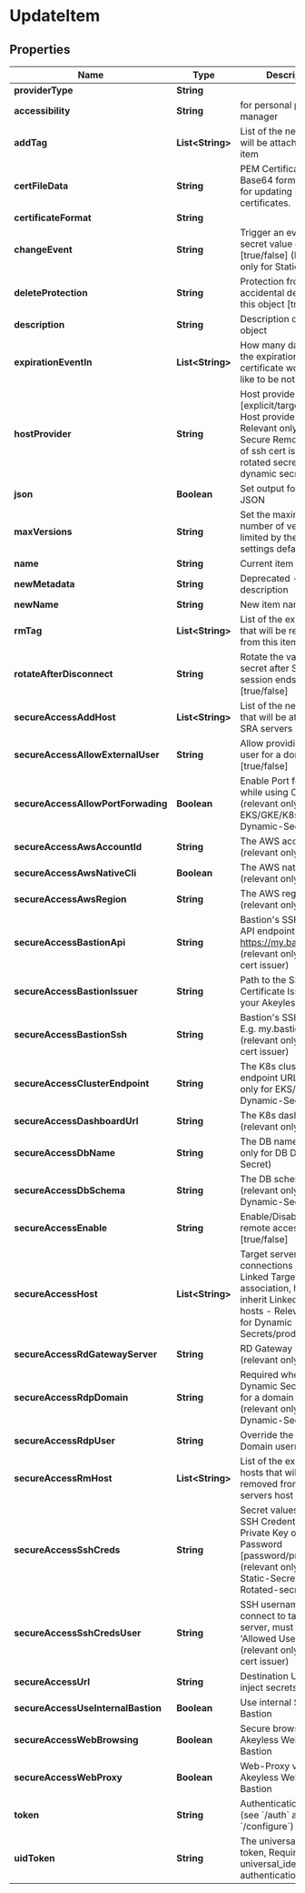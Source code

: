 

# UpdateItem


## Properties

Name | Type | Description | Notes
------------ | ------------- | ------------- | -------------
**providerType** | **String** |  |  [optional]
**accessibility** | **String** | for personal password manager |  [optional]
**addTag** | **List&lt;String&gt;** | List of the new tags that will be attached to this item |  [optional]
**certFileData** | **String** | PEM Certificate in a Base64 format. Used for updating RSA keys&#39; certificates. |  [optional]
**certificateFormat** | **String** |  |  [optional]
**changeEvent** | **String** | Trigger an event when a secret value changed [true/false] (Relevant only for Static Secret) |  [optional]
**deleteProtection** | **String** | Protection from accidental deletion of this object [true/false] |  [optional]
**description** | **String** | Description of the object |  [optional]
**expirationEventIn** | **List&lt;String&gt;** | How many days before the expiration of the certificate would you like to be notified. |  [optional]
**hostProvider** | **String** | Host provider type [explicit/target], Default Host provider is explicit, Relevant only for Secure Remote Access of ssh cert issuer, ldap rotated secret and ldap dynamic secret |  [optional]
**json** | **Boolean** | Set output format to JSON |  [optional]
**maxVersions** | **String** | Set the maximum number of versions, limited by the account settings defaults. |  [optional]
**name** | **String** | Current item name | 
**newMetadata** | **String** | Deprecated - use description |  [optional]
**newName** | **String** | New item name |  [optional]
**rmTag** | **List&lt;String&gt;** | List of the existent tags that will be removed from this item |  [optional]
**rotateAfterDisconnect** | **String** | Rotate the value of the secret after SRA session ends [true/false] |  [optional]
**secureAccessAddHost** | **List&lt;String&gt;** | List of the new hosts that will be attached to SRA servers host |  [optional]
**secureAccessAllowExternalUser** | **String** | Allow providing external user for a domain users [true/false] |  [optional]
**secureAccessAllowPortForwading** | **Boolean** | Enable Port forwarding while using CLI access (relevant only for EKS/GKE/K8s Dynamic-Secret) |  [optional]
**secureAccessAwsAccountId** | **String** | The AWS account id (relevant only for aws) |  [optional]
**secureAccessAwsNativeCli** | **Boolean** | The AWS native cli (relevant only for aws) |  [optional]
**secureAccessAwsRegion** | **String** | The AWS region (relevant only for aws) |  [optional]
**secureAccessBastionApi** | **String** | Bastion&#39;s SSH control API endpoint. E.g. https://my.bastion:9900 (relevant only for ssh cert issuer) |  [optional]
**secureAccessBastionIssuer** | **String** | Path to the SSH Certificate Issuer for your Akeyless Bastion |  [optional]
**secureAccessBastionSsh** | **String** | Bastion&#39;s SSH server. E.g. my.bastion:22 (relevant only for ssh cert issuer) |  [optional]
**secureAccessClusterEndpoint** | **String** | The K8s cluster endpoint URL (relevant only for EKS/GKE/K8s Dynamic-Secret) |  [optional]
**secureAccessDashboardUrl** | **String** | The K8s dashboard url (relevant only for k8s) |  [optional]
**secureAccessDbName** | **String** | The DB name (relevant only for DB Dynamic-Secret) |  [optional]
**secureAccessDbSchema** | **String** | The DB schema (relevant only for DB Dynamic-Secret) |  [optional]
**secureAccessEnable** | **String** | Enable/Disable secure remote access [true/false] |  [optional]
**secureAccessHost** | **List&lt;String&gt;** | Target servers for connections (In case of Linked Target association, host(s) will inherit Linked Target hosts - Relevant only for Dynamic Secrets/producers) |  [optional]
**secureAccessRdGatewayServer** | **String** | RD Gateway server (relevant only for rdp) |  [optional]
**secureAccessRdpDomain** | **String** | Required when the Dynamic Secret is used for a domain user (relevant only for RDP Dynamic-Secret) |  [optional]
**secureAccessRdpUser** | **String** | Override the RDP Domain username |  [optional]
**secureAccessRmHost** | **List&lt;String&gt;** | List of the existent hosts that will be removed from SRA servers host |  [optional]
**secureAccessSshCreds** | **String** | Secret values contains SSH Credentials, either Private Key or Password [password/private-key] (relevant only for Static-Secret or Rotated-secret) |  [optional]
**secureAccessSshCredsUser** | **String** | SSH username to connect to target server, must be in &#39;Allowed Users&#39; list (relevant only for ssh cert issuer) |  [optional]
**secureAccessUrl** | **String** | Destination URL to inject secrets |  [optional]
**secureAccessUseInternalBastion** | **Boolean** | Use internal SSH Bastion |  [optional]
**secureAccessWebBrowsing** | **Boolean** | Secure browser via Akeyless Web Access Bastion |  [optional]
**secureAccessWebProxy** | **Boolean** | Web-Proxy via Akeyless Web Access Bastion |  [optional]
**token** | **String** | Authentication token (see &#x60;/auth&#x60; and &#x60;/configure&#x60;) |  [optional]
**uidToken** | **String** | The universal identity token, Required only for universal_identity authentication |  [optional]



